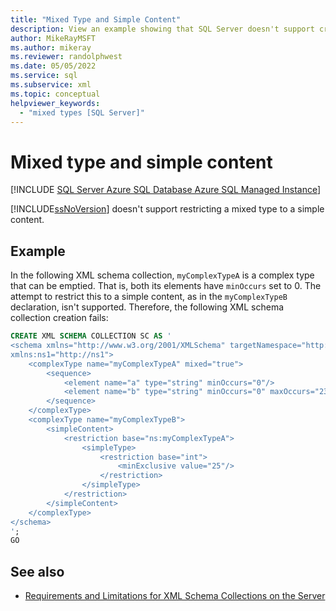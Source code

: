 ```yaml
---
title: "Mixed Type and Simple Content"
description: View an example showing that SQL Server doesn't support creating an XML schema that restricts a mixed type to a simple content.
author: MikeRayMSFT
ms.author: mikeray
ms.reviewer: randolphwest
ms.date: 05/05/2022
ms.service: sql
ms.subservice: xml
ms.topic: conceptual
helpviewer_keywords:
  - "mixed types [SQL Server]"
---
```

# Mixed type and simple content

[!INCLUDE [SQL Server Azure SQL Database Azure SQL Managed Instance](../../includes/applies-to-version/sql-asdb-asdbmi.md)]

[!INCLUDE[ssNoVersion](../../includes/ssnoversion-md.md)] doesn't support restricting a mixed type to a simple content.

## Example

In the following XML schema collection, `myComplexTypeA` is a complex type that can be emptied. That is, both its elements have `minOccurs` set to 0. The attempt to restrict this to a simple content, as in the `myComplexTypeB` declaration, isn't supported. Therefore, the following XML schema collection creation fails:

```sql
CREATE XML SCHEMA COLLECTION SC AS '
<schema xmlns="http://www.w3.org/2001/XMLSchema" targetNamespace="http://ns" xmlns:ns="http://ns"
xmlns:ns1="http://ns1">
    <complexType name="myComplexTypeA" mixed="true">
        <sequence>
            <element name="a" type="string" minOccurs="0"/>
            <element name="b" type="string" minOccurs="0" maxOccurs="23"/>
        </sequence>
    </complexType>
    <complexType name="myComplexTypeB">
        <simpleContent>
            <restriction base="ns:myComplexTypeA">
                <simpleType>
                    <restriction base="int">
                        <minExclusive value="25"/>
                    </restriction>
                </simpleType>
            </restriction>
        </simpleContent>
    </complexType>
</schema>
';
GO
```

## See also

- [Requirements and Limitations for XML Schema Collections on the Server](../../relational-databases/xml/requirements-and-limitations-for-xml-schema-collections-on-the-server.md)
